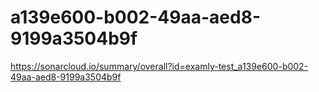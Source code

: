 # a139e600-b002-49aa-aed8-9199a3504b9f
https://sonarcloud.io/summary/overall?id=examly-test_a139e600-b002-49aa-aed8-9199a3504b9f
